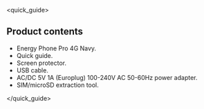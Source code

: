 <quick_guide>
## Product contents

* Energy Phone Pro 4G Navy.
* Quick guide.
* Screen protector.
* USB cable.
* AC/DC 5V 1A (Europlug) 100-240V AC 50-60Hz power adapter.
* SIM/microSD extraction tool.

</quick_guide>
